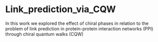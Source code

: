# Link_prediction_via_CQW
In this work we explored the effect of chiral phases in relation to the problem of link prediction in protein-protein interaction networks (PPI) through chiral quantum walks (CQW)
